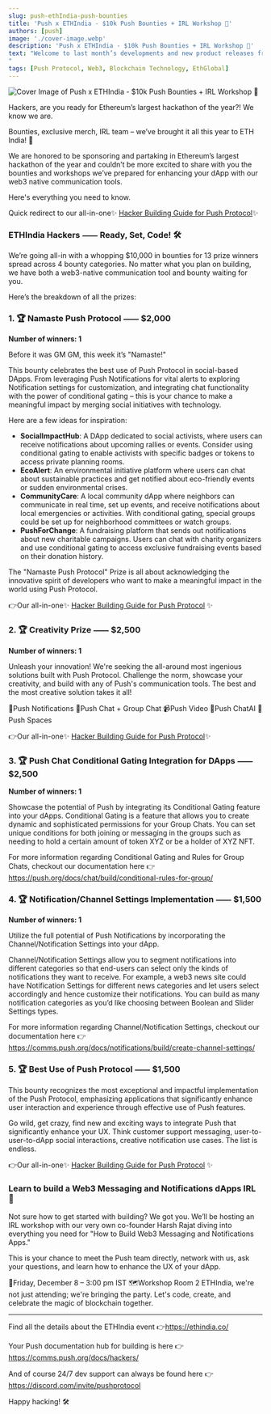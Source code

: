 ```yaml
---
slug: push-ethIndia-push-bounties
title: 'Push x ETHIndia - $10k Push Bounties + IRL Workshop 🔔'
authors: [push]
image: './cover-image.webp'
description: 'Push x ETHIndia - $10k Push Bounties + IRL Workshop 🔔'
text: "Welcome to last month’s developments and new product releases from the month of November! From groundbreaking developments to new frenships, making notable appearances, and celebrating our community – it's been a month of milestones. Read on to know all that we’ve been up to this month:
"
tags: [Push Protocol, Web3, Blockchain Technology, EthGlobal]
---
```


![Cover Image of Push x ETHIndia - $10k Push Bounties + IRL Workshop 🔔](./cover-image.webp)

<!--truncate-->

Hackers, are you ready for Ethereum’s largest hackathon of the year?! We know we are.

Bounties, exclusive merch, IRL team – we’ve brought it all this year to ETH India! 🔔

We are honored to be sponsoring and partaking in Ethereum’s largest hackathon of the year and couldn’t be more excited to share with you the bounties and workshops we’ve prepared for enhancing your dApp with our web3 native communication tools.

Here's everything you need to know.

Quick redirect to our all-in-one✨ [Hacker Building Guide for Push Protocol](https://comms.push.org/docs/hackers/)✨

### ETHIndia Hackers ⸺ Ready, Set, Code! 🛠️

We’re going all-in with a whopping $10,000 in bounties for 13 prize winners spread across 4 bounty categories. No matter what you plan on building, we have both a web3-native communication tool and bounty waiting for you.

Here’s the breakdown of all the prizes:

### 1. 🏆 Namaste Push Protocol ⸺ $2,000

<b>Number of winners: 1</b>

Before it was GM GM, this week it’s "Namaste!"

This bounty celebrates the best use of Push Protocol in social-based DApps. From leveraging Push Notifications for vital alerts to exploring Notification settings for customization, and integrating chat functionality with the power of conditional gating – this is your chance to make a meaningful impact by merging social initiatives with technology.

Here are a few ideas for inspiration:

- <b>SocialImpactHub</b>: A DApp dedicated to social activists, where users can receive notifications about upcoming rallies or events. Consider using conditional gating to enable activists with specific badges or tokens to access private planning rooms.
- <b>EcoAlert</b>: An environmental initiative platform where users can chat about sustainable practices and get notified about eco-friendly events or sudden environmental crises.
- <b>CommunityCare</b>: A local community dApp where neighbors can communicate in real time, set up events, and receive notifications about local emergencies or activities. With conditional gating, special groups could be set up for neighborhood committees or watch groups.
- <b>PushForChange</b>: A fundraising platform that sends out notifications about new charitable campaigns. Users can chat with charity organizers and use conditional gating to access exclusive fundraising events based on their donation history.

The "Namaste Push Protocol" Prize is all about acknowledging the innovative spirit of developers who want to make a meaningful impact in the world using Push Protocol.

👉Our all-in-one✨ [Hacker Building Guide for Push Protocol](https://comms.push.org/docs/hackers/) ✨

### 2. 🏆 Creativity Prize ⸺ $2,500

<b>Number of winners: 1</b>

Unleash your innovation! We're seeking the all-around most ingenious solutions built with Push Protocol. Challenge the norm, showcase your creativity, and build with any of Push's communication tools. The best and the most creative solution takes it all!

🔔Push Notifications
💬Push Chat + Group Chat
📹Push Video
🤖Push ChatAI
🌌Push Spaces

👉Our all-in-one✨ [Hacker Building Guide for Push Protocol](https://comms.push.org/docs/hackers/)✨

### 3. 🏆 Push Chat Conditional Gating Integration for DApps ⸺ $2,500

<b>Number of winners: 1</b>

Showcase the potential of Push by integrating its Conditional Gating feature into your dApps. Conditional Gating is a feature that allows you to create dynamic and sophisticated permissions for your Group Chats. You can set unique conditions for both joining or messaging in the groups such as needing to hold a certain amount of token XYZ or be a holder of XYZ NFT.

For more information regarding Conditional Gating and Rules for Group Chats, checkout our documentation here 👉https://push.org/docs/chat/build/conditional-rules-for-group/

### 4. 🏆 Notification/Channel Settings Implementation ⸺ $1,500

<b>Number of winners: 1</b>

Utilize the full potential of Push Notifications by incorporating the Channel/Notification Settings into your dApp.

Channel/Notification Settings allow you to segment notifications into different categories so that end-users can select only the kinds of notifications they want to receive. For example, a web3 news site could have Notification Settings for different news categories and let users select accordingly and hence customize their notifications. You can build as many notification categories as you’d like choosing between Boolean and Slider Settings types.

For more information regarding Channel/Notification Settings, checkout our documentation here 👉https://comms.push.org/docs/notifications/build/create-channel-settings/

### 5. 🏆 Best Use of Push Protocol ⸺ $1,500

This bounty recognizes the most exceptional and impactful implementation of the Push Protocol, emphasizing applications that significantly enhance user interaction and experience through effective use of Push features.

Go wild, get crazy, find new and exciting ways to integrate Push that significantly enhance your UX. Think customer support messaging, user-to-user-to-dApp social interactions, creative notification use cases. The list is endless.

👉Our all-in-one✨ [Hacker Building Guide for Push Protocol](https://comms.push.org/docs/hackers/) ✨

### Learn to build a Web3 Messaging and Notifications dApps IRL 🤝

Not sure how to get started with building? We got you. We’ll be hosting an IRL workshop with our very own co-founder Harsh Rajat diving into everything you need for "How to Build Web3 Messaging and Notifications Apps."

This is your chance to meet the Push team directly, network with us, ask your questions, and learn how to enhance the UX of your dApp.

📅Friday, December 8 – 3:00 pm IST
🗺️Workshop Room 2
ETHIndia, we're not just attending; we're bringing the party. Let's code, create, and celebrate the magic of blockchain together.

<hr />

Find all the details about the ETHIndia event 👉https://ethindia.co/

Your Push documentation hub for building is here 👉https://comms.push.org/docs/hackers/

And of course 24/7 dev support can always be found here 👉https://discord.com/invite/pushprotocol

Happy hacking! 🛠️
